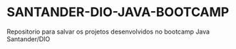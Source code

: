 # SANTANDER-DIO-JAVA-BOOTCAMP
Repositorio para salvar os projetos desenvolvidos no bootcamp Java Santander/DIO
